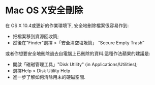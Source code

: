 [Title]: # (Mac OS X上的安全刪除)
[Order]: # (2)

# Mac OS X安全刪除

在 OS X 10.4或更新的作業環境下, 安全地刪除檔案很容易作到:
* 把檔案移到資源回收筒;
* 然後在"Finder"選擇 >「安全清空垃圾筒」 “Secure Empty Trash” 

或者你想要安全地刪除過去自電腦上已刪除的資料.這種作法蘋果的建議是:
* 開啟「磁磁管理工具」"Disk Utility" (in Applications/Utilities);
* 選擇Help > Disk Utility Help
* 進一步了解如何清除用未的硬磁空間.
